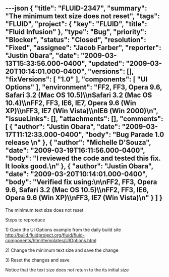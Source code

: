 ---json
{
  "title": "FLUID-2347",
  "summary": "The minimum text size does not reset",
  "tags": "FLUID",
  "project": {
    "key": "FLUID",
    "title": "Fluid Infusion"
  },
  "type": "Bug",
  "priority": "Blocker",
  "status": "Closed",
  "resolution": "Fixed",
  "assignee": "Jacob Farber",
  "reporter": "Justin Obara",
  "date": "2009-03-13T15:33:56.000-0400",
  "updated": "2009-03-20T10:14:01.000-0400",
  "versions": [],
  "fixVersions": [
    "1.0"
  ],
  "components": [
    "UI Options"
  ],
  "environment": "FF2, FF3, Opera 9.6, Safari 3.2 (Mac OS 10.5)\\\nSafari 3.2 (Mac OS 10.4)\\\nFF2, FF3, IE6, IE7, Opera 9.6 (Win XP)\\\nFF3, IE7 (Win Vista)\\\nIE6 (Win 2000)\n",
  "issueLinks": [],
  "attachments": [],
  "comments": [
    {
      "author": "Justin Obara",
      "date": "2009-03-17T11:12:33.000-0400",
      "body": "Bug Parade 1.0 release&#x20;\n"
    },
    {
      "author": "Michelle D'Souza",
      "date": "2009-03-19T16:11:56.000-0400",
      "body": "I reviewed the code and tested this fix. It looks good.\n"
    },
    {
      "author": "Justin Obara",
      "date": "2009-03-20T10:14:01.000-0400",
      "body": "Verified fix using:\n\nFF2, FF3, Opera 9.6, Safari 3.2 (Mac OS 10.5)\\\nFF2, FF3, IE6, Opera 9.6 (Win XP)\\\nFF3, IE7 (Win Vista)\n"
    }
  ]
}
---
The minimum text size does not reset

Steps to reproduce

1\) Open the UI Options example from the daily build site\
<http://build.fluidproject.org/fluid/fluid-components/html/templates/UIOptions.html>

2\) Change the minimum text size and save the change

3\) Reset the changes and save

Notice that the text size does not return to the its initial size

        